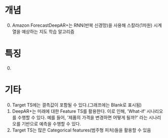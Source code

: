 # 개념
0. Amazon ForecastDeepAR+는 RNN(반복 신경망)을 사용해 스칼라(1차원) 시계열을 예상하는 지도 학습 알고리즘

# 특징
0. 

# 기타
0. Target TS에는 결측값이 포함될 수 있다.(그래프에는 Blank로 표시됨)
1. DeepAR+는 미래에 대한 Feature TS를 활용한다. 이로 인해, 'What-if' 시나리오를 수행할 수 있다. 예를 들어, '제품의 가격을 변경하면 어떻게 될까?' 라는 시나리오를 기반으로 예측을 수행할 수 있다. 
2. Target TS는 많은 Categorical features(범주형 피처)들을 활용할 수 있음
